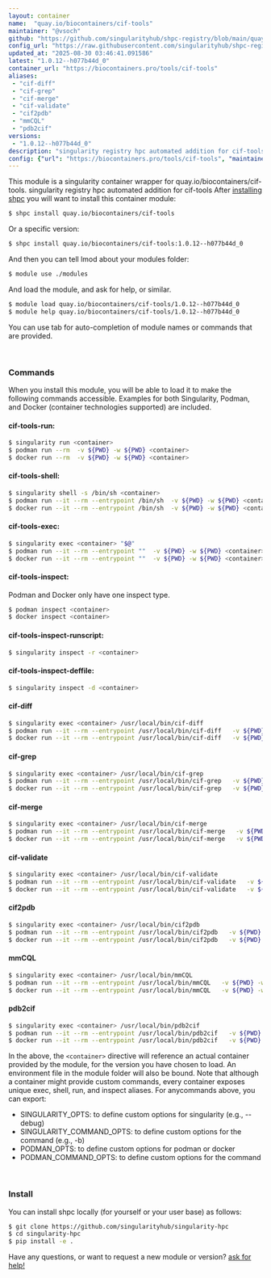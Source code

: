 ```yaml
---
layout: container
name:  "quay.io/biocontainers/cif-tools"
maintainer: "@vsoch"
github: "https://github.com/singularityhub/shpc-registry/blob/main/quay.io/biocontainers/cif-tools/container.yaml"
config_url: "https://raw.githubusercontent.com/singularityhub/shpc-registry/main/quay.io/biocontainers/cif-tools/container.yaml"
updated_at: "2025-08-30 03:46:41.091586"
latest: "1.0.12--h077b44d_0"
container_url: "https://biocontainers.pro/tools/cif-tools"
aliases:
 - "cif-diff"
 - "cif-grep"
 - "cif-merge"
 - "cif-validate"
 - "cif2pdb"
 - "mmCQL"
 - "pdb2cif"
versions:
 - "1.0.12--h077b44d_0"
description: "singularity registry hpc automated addition for cif-tools"
config: {"url": "https://biocontainers.pro/tools/cif-tools", "maintainer": "@vsoch", "description": "singularity registry hpc automated addition for cif-tools", "latest": {"1.0.12--h077b44d_0": "sha256:55e7990c00174aecca6204b87d4e2a8dc64dcc78f68e204b885c8dff7e6789ed"}, "tags": {"1.0.12--h077b44d_0": "sha256:55e7990c00174aecca6204b87d4e2a8dc64dcc78f68e204b885c8dff7e6789ed"}, "docker": "quay.io/biocontainers/cif-tools", "aliases": {"cif-diff": "/usr/local/bin/cif-diff", "cif-grep": "/usr/local/bin/cif-grep", "cif-merge": "/usr/local/bin/cif-merge", "cif-validate": "/usr/local/bin/cif-validate", "cif2pdb": "/usr/local/bin/cif2pdb", "mmCQL": "/usr/local/bin/mmCQL", "pdb2cif": "/usr/local/bin/pdb2cif"}}
---
```


This module is a singularity container wrapper for quay.io/biocontainers/cif-tools.
singularity registry hpc automated addition for cif-tools
After [installing shpc](#install) you will want to install this container module:


```bash
$ shpc install quay.io/biocontainers/cif-tools
```

Or a specific version:

```bash
$ shpc install quay.io/biocontainers/cif-tools:1.0.12--h077b44d_0
```

And then you can tell lmod about your modules folder:

```bash
$ module use ./modules
```

And load the module, and ask for help, or similar.

```bash
$ module load quay.io/biocontainers/cif-tools/1.0.12--h077b44d_0
$ module help quay.io/biocontainers/cif-tools/1.0.12--h077b44d_0
```

You can use tab for auto-completion of module names or commands that are provided.

<br>

### Commands

When you install this module, you will be able to load it to make the following commands accessible.
Examples for both Singularity, Podman, and Docker (container technologies supported) are included.

#### cif-tools-run:

```bash
$ singularity run <container>
$ podman run --rm  -v ${PWD} -w ${PWD} <container>
$ docker run --rm  -v ${PWD} -w ${PWD} <container>
```

#### cif-tools-shell:

```bash
$ singularity shell -s /bin/sh <container>
$ podman run --it --rm --entrypoint /bin/sh  -v ${PWD} -w ${PWD} <container>
$ docker run --it --rm --entrypoint /bin/sh  -v ${PWD} -w ${PWD} <container>
```

#### cif-tools-exec:

```bash
$ singularity exec <container> "$@"
$ podman run --it --rm --entrypoint ""  -v ${PWD} -w ${PWD} <container> "$@"
$ docker run --it --rm --entrypoint ""  -v ${PWD} -w ${PWD} <container> "$@"
```

#### cif-tools-inspect:

Podman and Docker only have one inspect type.

```bash
$ podman inspect <container>
$ docker inspect <container>
```

#### cif-tools-inspect-runscript:

```bash
$ singularity inspect -r <container>
```

#### cif-tools-inspect-deffile:

```bash
$ singularity inspect -d <container>
```


#### cif-diff

```bash
$ singularity exec <container> /usr/local/bin/cif-diff
$ podman run --it --rm --entrypoint /usr/local/bin/cif-diff   -v ${PWD} -w ${PWD} <container> -c " $@"
$ docker run --it --rm --entrypoint /usr/local/bin/cif-diff   -v ${PWD} -w ${PWD} <container> -c " $@"
```


#### cif-grep

```bash
$ singularity exec <container> /usr/local/bin/cif-grep
$ podman run --it --rm --entrypoint /usr/local/bin/cif-grep   -v ${PWD} -w ${PWD} <container> -c " $@"
$ docker run --it --rm --entrypoint /usr/local/bin/cif-grep   -v ${PWD} -w ${PWD} <container> -c " $@"
```


#### cif-merge

```bash
$ singularity exec <container> /usr/local/bin/cif-merge
$ podman run --it --rm --entrypoint /usr/local/bin/cif-merge   -v ${PWD} -w ${PWD} <container> -c " $@"
$ docker run --it --rm --entrypoint /usr/local/bin/cif-merge   -v ${PWD} -w ${PWD} <container> -c " $@"
```


#### cif-validate

```bash
$ singularity exec <container> /usr/local/bin/cif-validate
$ podman run --it --rm --entrypoint /usr/local/bin/cif-validate   -v ${PWD} -w ${PWD} <container> -c " $@"
$ docker run --it --rm --entrypoint /usr/local/bin/cif-validate   -v ${PWD} -w ${PWD} <container> -c " $@"
```


#### cif2pdb

```bash
$ singularity exec <container> /usr/local/bin/cif2pdb
$ podman run --it --rm --entrypoint /usr/local/bin/cif2pdb   -v ${PWD} -w ${PWD} <container> -c " $@"
$ docker run --it --rm --entrypoint /usr/local/bin/cif2pdb   -v ${PWD} -w ${PWD} <container> -c " $@"
```


#### mmCQL

```bash
$ singularity exec <container> /usr/local/bin/mmCQL
$ podman run --it --rm --entrypoint /usr/local/bin/mmCQL   -v ${PWD} -w ${PWD} <container> -c " $@"
$ docker run --it --rm --entrypoint /usr/local/bin/mmCQL   -v ${PWD} -w ${PWD} <container> -c " $@"
```


#### pdb2cif

```bash
$ singularity exec <container> /usr/local/bin/pdb2cif
$ podman run --it --rm --entrypoint /usr/local/bin/pdb2cif   -v ${PWD} -w ${PWD} <container> -c " $@"
$ docker run --it --rm --entrypoint /usr/local/bin/pdb2cif   -v ${PWD} -w ${PWD} <container> -c " $@"
```



In the above, the `<container>` directive will reference an actual container provided
by the module, for the version you have chosen to load. An environment file in the
module folder will also be bound. Note that although a container
might provide custom commands, every container exposes unique exec, shell, run, and
inspect aliases. For anycommands above, you can export:

 - SINGULARITY_OPTS: to define custom options for singularity (e.g., --debug)
 - SINGULARITY_COMMAND_OPTS: to define custom options for the command (e.g., -b)
 - PODMAN_OPTS: to define custom options for podman or docker
 - PODMAN_COMMAND_OPTS: to define custom options for the command

<br>

### Install

You can install shpc locally (for yourself or your user base) as follows:

```bash
$ git clone https://github.com/singularityhub/singularity-hpc
$ cd singularity-hpc
$ pip install -e .
```

Have any questions, or want to request a new module or version? [ask for help!](https://github.com/singularityhub/singularity-hpc/issues)